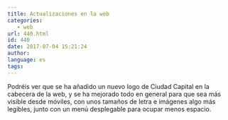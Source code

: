 ```yaml
---
title: Actualizaciones en la web
categories:
   - web
url: 440.html
id: 440
date: 2017-07-04 15:21:24
author:
language: es
tags:
---
```


Podréis ver que se ha añadido un nuevo logo de Ciudad Capital en la cabecera de la web, y se ha mejorado todo en general para que sea más visible desde móviles, con unos tamaños de letra e imágenes algo más legibles, junto con un menú desplegable para ocupar menos espacio.
